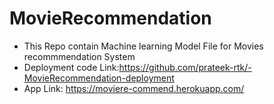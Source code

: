 # MovieRecommendation
* This Repo contain Machine learning Model File for Movies recommmendation System
* Deployment code Link:https://github.com/prateek-rtk/-MovieRecommendation-deployment
* App Link: https://moviere-commend.herokuapp.com/
